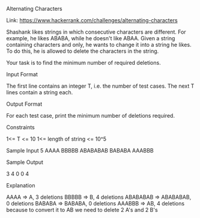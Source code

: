Alternating Characters

Link: ﻿https://www.hackerrank.com/challenges/alternating-characters

Shashank likes strings in which consecutive characters are different. For example, he likes ABABA, while he doesn't like ABAA. 
Given a string containing characters  and  only, he wants to change it into a string he likes. To do this, he is allowed to delete 
the characters in the string.

Your task is to find the minimum number of required deletions.


Input Format

The first line contains an integer T, i.e. the number of test cases. 
The next T lines contain a string each.


Output Format

For each test case, print the minimum number of deletions required.


Constraints

 1<= T <= 10
 1<= length of string <= 10^5 

Sample Input
5
AAAA
BBBBB
ABABABAB
BABABA
AAABBB

Sample Output

3
4
0
0
4


Explanation

AAAA => A, 3 deletions
BBBBB => B, 4 deletions
ABABABAB => ABABABAB, 0 deletions
BABABA => BABABA, 0 deletions
AAABBB => AB, 4 deletions because to convert it to AB we need to delete 2 A's and 2 B's
